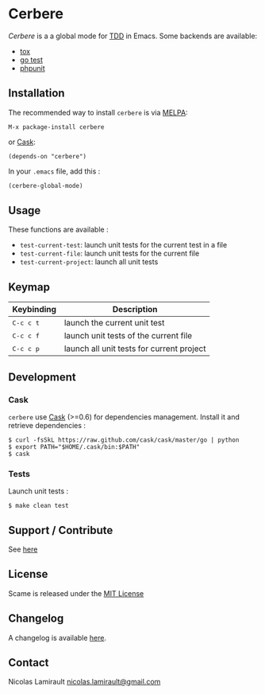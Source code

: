 # Cerbere

*Cerbere* is a a global mode for [TDD](http://en.wikipedia.org/wiki/Test-driven_development) in Emacs. Some backends are available:
* [tox](https://pypi.python.org/pypi/tox)
* [go test](http://golang.org/pkg/testing/)
* [phpunit](http://phpunit.de/)

## Installation

The recommended way to install `cerbere` is via [MELPA](http://melpa.milkbox.net/):

    M-x package-install cerbere

or [Cask](https://github.com/cask/cask):

    (depends-on "cerbere")

In your `.emacs` file, add this :

```lisp
(cerbere-global-mode)
```

## Usage

These functions are available :
* `test-current-test`: launch unit tests for the current test in a file
* `test-current-file`: launch unit tests for the current file
* `test-current-project`: launch all unit tests

## Keymap

Keybinding           | Description
---------------------|------------------------------------------------------------
<kbd>C-c c t</kbd>   | launch the current unit test
<kbd>C-c c f</kbd>   | launch unit tests of the current file
<kbd>C-c c p</kbd>   | launch all unit tests for current project


## Development

### Cask

`cerbere` use [Cask](https://github.com/cask/cask) (>=0.6) for
dependencies management. Install it and retrieve dependencies :

    $ curl -fsSkL https://raw.github.com/cask/cask/master/go | python
    $ export PATH="$HOME/.cask/bin:$PATH"
    $ cask


### Tests

Launch unit tests :

    $ make clean test


## Support / Contribute

See [here](CONTRIBUTING.md)


## License

Scame is released under the [MIT License](LICENSE)


## Changelog

A changelog is available [here](ChangeLog.md).


## Contact

Nicolas Lamirault <nicolas.lamirault@gmail.com>
